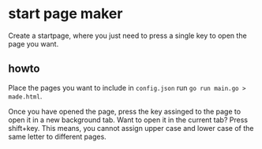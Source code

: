 # start page maker

Create a startpage, where you just need to press a single key to open the page you want.

## howto

Place the pages you want to include in `config.json` run `go run main.go > made.html`.

Once you have opened the page, press the key assinged to the page to open it in a new background tab. Want to open it in the current tab? Press shift+key. This means, you cannot assign upper case and lower case of the same letter to different pages.

